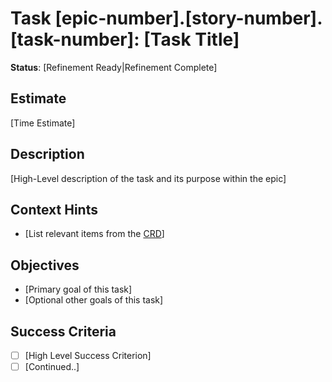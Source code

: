 # Task [epic-number].[story-number].[task-number]: [Task Title]

**Status**: [Refinement Ready|Refinement Complete]

## Estimate
[Time Estimate]

## Description
[High-Level description of the task and its purpose within the epic]

## Context Hints
- [List relevant items from the [CRD](/ai/brainstorm/CRD.md)]

## Objectives
- [Primary goal of this task]
- [Optional other goals of this task]

## Success Criteria
- [ ] [High Level Success Criterion]
- [ ] [Continued..]